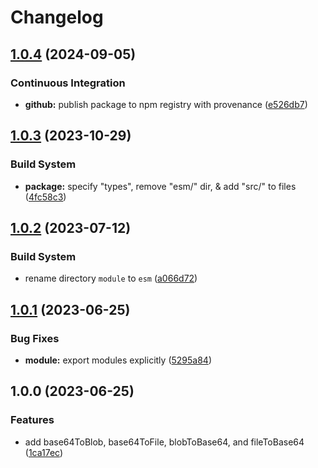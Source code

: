 # Changelog

## [1.0.4](https://github.com/encrypit/file64/compare/v1.0.3...v1.0.4) (2024-09-05)

### Continuous Integration

- **github:** publish package to npm registry with provenance ([e526db7](https://github.com/encrypit/file64/commit/e526db77f6d8aeefe3a5374f3f37359361d61e52))

## [1.0.3](https://github.com/encrypit/file64/compare/v1.0.2...v1.0.3) (2023-10-29)

### Build System

- **package:** specify "types", remove "esm/" dir, & add "src/" to files ([4fc58c3](https://github.com/encrypit/file64/commit/4fc58c340727da4edb123d1cadbb3f0df093ed26))

## [1.0.2](https://github.com/encrypit/file64/compare/v1.0.1...v1.0.2) (2023-07-12)

### Build System

- rename directory `module` to `esm` ([a066d72](https://github.com/encrypit/file64/commit/a066d721d106168bbd6bce386aaeee104278ab17))

## [1.0.1](https://github.com/encrypit/file64/compare/v1.0.0...v1.0.1) (2023-06-25)

### Bug Fixes

- **module:** export modules explicitly ([5295a84](https://github.com/encrypit/file64/commit/5295a8490f677e39f07926ce8bc75758240f66df))

## 1.0.0 (2023-06-25)

### Features

- add base64ToBlob, base64ToFile, blobToBase64, and fileToBase64 ([1ca17ec](https://github.com/encrypit/file64/commit/1ca17ec3d43a2c1d316eabb44127c14e3b14f89f))
